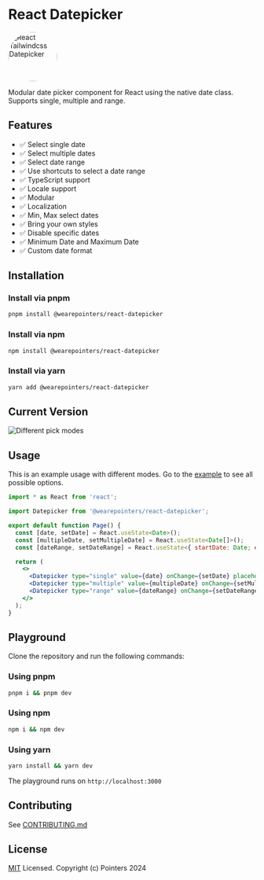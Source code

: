# React Datepicker

<img alt="React Tailwindcss Datepicker" width="100" style="border-radius: 100%;" src="https://raw.githubusercontent.com/wearepointers/react-datepicker/main/assets/calendar-icon.svg?raw=true">


Modular date picker component for React using the native date class. Supports single, multiple and range.

## Features
- ✅ Select single date
- ✅ Select multiple dates
- ✅ Select date range
- ✅ Use shortcuts to select a date range
- ✅ TypeScript support
- ✅ Locale support
- ✅ Modular
- ✅ Localization
- ✅ Min, Max select dates
- ✅ Bring your own styles
- ✅ Disable specific dates
- ✅ Minimum Date and Maximum Date
- ✅ Custom date format


## Installation

### Install via pnpm

```sh
pnpm install @wearepointers/react-datepicker
```

### Install via npm

```sh
npm install @wearepointers/react-datepicker
```

### Install via yarn

```sh
yarn add @wearepointers/react-datepicker
```

## Current Version

![Different pick modes](https://raw.githubusercontent.com/wearepointers/react-datepicker/main/assets/react-datepicker-modes.jpg?raw=true)

## Usage
This is an example usage with different modes. Go to the [example](./app/page.tsx) to see all possible options.

```jsx
import * as React from 'react';

import Datepicker from '@wearepointers/react-datepicker';

export default function Page() {
  const [date, setDate] = React.useState<Date>();
  const [multipleDate, setMultipleDate] = React.useState<Date[]>();
  const [dateRange, setDateRange] = React.useState<{ startDate: Date; endDate: Date }>();

  return (
    <>
      <Datepicker type="single" value={date} onChange={setDate} placeholder="Pick a single date" />
      <Datepicker type="multiple" value={multipleDate} onChange={setMultipleDate} placeholder="Pick multiple dates" />
      <Datepicker type="range" value={dateRange} onChange={setDateRange} placeholder="Pick a date range" />
    </>
  );
}

```



## Playground
Clone the repository and run the following commands:

### Using pnpm
```sh
pnpm i && pnpm dev
```

### Using npm
```sh
npm i && npm dev
```
### Using yarn
```sh
yarn install && yarn dev
```
The playground runs on `http://localhost:3000`

## Contributing
See [CONTRIBUTING.md](https://github.com/wearepointers/react-datepicker/blob/main/CONTRIBUTING.md)

## License

[MIT](LICENSE) Licensed. Copyright (c) Pointers 2024